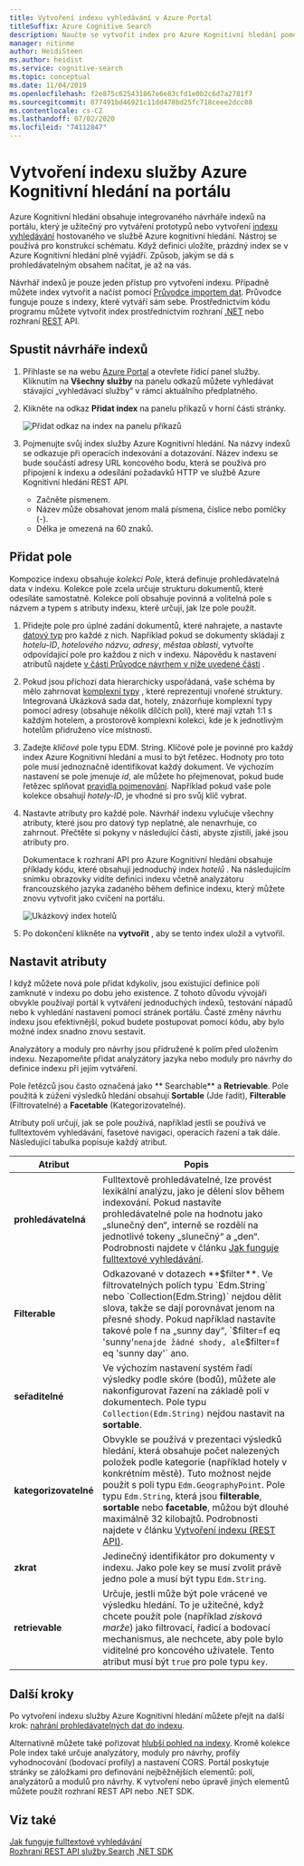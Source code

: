 ```yaml
---
title: Vytvoření indexu vyhledávání v Azure Portal
titleSuffix: Azure Cognitive Search
description: Naučte se vytvořit index pro Azure Kognitivní hledání pomocí integrovaného návrháře indexů portálu.
manager: nitinme
author: HeidiSteen
ms.author: heidist
ms.service: cognitive-search
ms.topic: conceptual
ms.date: 11/04/2019
ms.openlocfilehash: f2e875c625431867e6e83cfd1e0b2c6d7a2781f7
ms.sourcegitcommit: 877491bd46921c11dd478bd25fc718ceee2dcc08
ms.contentlocale: cs-CZ
ms.lasthandoff: 07/02/2020
ms.locfileid: "74112847"
---
```

# <a name="create-an-azure-cognitive-search-index-in-the-portal"></a>Vytvoření indexu služby Azure Kognitivní hledání na portálu

Azure Kognitivní hledání obsahuje integrovaného návrháře indexů na portálu, který je užitečný pro vytváření prototypů nebo vytvoření [indexu vyhledávání](search-what-is-an-index.md) hostovaného ve službě Azure kognitivní hledání. Nástroj se používá pro konstrukci schématu. Když definici uložíte, prázdný index se v Azure Kognitivní hledání plně vyjádří. Způsob, jakým se dá s prohledávatelným obsahem načítat, je až na vás.

Návrhář indexů je pouze jeden přístup pro vytvoření indexu. Případně můžete index vytvořit a načíst pomocí [Průvodce importem dat](search-get-started-portal.md). Průvodce funguje pouze s indexy, které vytváří sám sebe. Prostřednictvím kódu programu můžete vytvořit index prostřednictvím rozhraní [.NET](search-create-index-dotnet.md) nebo rozhraní [REST](search-create-index-rest-api.md) API.

## <a name="start-index-designer"></a>Spustit návrháře indexů

1. Přihlaste se na webu [Azure Portal](https://portal.azure.com) a otevřete řídicí panel služby. Kliknutím na **Všechny služby** na panelu odkazů můžete vyhledávat stávající „vyhledávací služby“ v rámci aktuálního předplatného. 

2. Klikněte na odkaz **Přidat index** na panelu příkazů v horní části stránky.

   ![Přidat odkaz na index na panelu příkazů](media/search-create-index-portal/add-index.png "Přidat odkaz na index na panelu příkazů")

3. Pojmenujte svůj index služby Azure Kognitivní hledání. Na názvy indexů se odkazuje při operacích indexování a dotazování. Název indexu se bude součástí adresy URL koncového bodu, která se používá pro připojení k indexu a odesílání požadavků HTTP ve službě Azure Kognitivní hledání REST API.

   * Začněte písmenem.
   * Název může obsahovat jenom malá písmena, číslice nebo pomlčky (-).
   * Délka je omezená na 60 znaků.

## <a name="add-fields"></a>Přidat pole

Kompozice indexu obsahuje *kolekci Pole*, která definuje prohledávatelná data v indexu. Kolekce pole zcela určuje strukturu dokumentů, které odesíláte samostatně. Kolekce polí obsahuje povinná a volitelná pole s názvem a typem s atributy indexu, které určují, jak lze pole použít.

1. Přidejte pole pro úplné zadání dokumentů, které nahrajete, a nastavte [datový typ](https://docs.microsoft.com/rest/api/searchservice/supported-data-types) pro každé z nich. Například pokud se dokumenty skládají z *hotelu-ID*, *hotelového názvu*, *adresy*, *města*a *oblasti*, vytvořte odpovídající pole pro každou z nich v indexu. Nápovědu k nastavení atributů najdete [v části Průvodce návrhem v níže uvedené části](#design) .

1. Pokud jsou příchozí data hierarchicky uspořádaná, vaše schéma by mělo zahrnovat [komplexní typy](search-howto-complex-data-types.md) , které reprezentují vnořené struktury. Integrovaná Ukázková sada dat, hotely, znázorňuje komplexní typy pomocí adresy (obsahuje několik dílčích polí), které mají vztah 1:1 s každým hotelem, a prostorově komplexní kolekci, kde je k jednotlivým hotelům přidruženo více místností. 

1. Zadejte *klíčové* pole typu EDM. String. Klíčové pole je povinné pro každý index Azure Kognitivní hledání a musí to být řetězec. Hodnoty pro toto pole musí jednoznačně identifikovat každý dokument. Ve výchozím nastavení se pole jmenuje *id*, ale můžete ho přejmenovat, pokud bude řetězec splňovat [pravidla pojmenování](https://docs.microsoft.com/rest/api/searchservice/Naming-rules). Například pokud vaše pole kolekce obsahují *hotely-ID*, je vhodné si pro svůj klíč vybrat. 

1. Nastavte atributy pro každé pole. Návrhář indexu vylučuje všechny atributy, které jsou pro datový typ neplatné, ale nenavrhuje, co zahrnout. Přečtěte si pokyny v následující části, abyste zjistili, jaké jsou atributy pro.

    Dokumentace k rozhraní API pro Azure Kognitivní hledání obsahuje příklady kódu, které obsahují jednoduchý index *hotelů* . Na následujícím snímku obrazovky vidíte definici indexu včetně analyzátoru francouzského jazyka zadaného během definice indexu, který můžete znovu vytvořit jako cvičení na portálu.

    ![Ukázkový index hotelů](media/search-create-index-portal/field-definitions.png "Ukázkový index hotelů")

1. Po dokončení klikněte na **vytvořit** , aby se tento index uložil a vytvořil.

<a name="design"></a>

## <a name="set-attributes"></a>Nastavit atributy

I když můžete nová pole přidat kdykoliv, jsou existující definice polí zamknuté v indexu po dobu jeho existence. Z tohoto důvodu vývojáři obvykle používají portál k vytváření jednoduchých indexů, testování nápadů nebo k vyhledání nastavení pomocí stránek portálu. Časté změny návrhu indexu jsou efektivnější, pokud budete postupovat pomocí kódu, aby bylo možné index snadno znovu sestavit.

Analyzátory a moduly pro návrhy jsou přidružené k polím před uložením indexu. Nezapomeňte přidat analyzátory jazyka nebo moduly pro návrhy do definice indexu při jejím vytváření.

Pole řetězců jsou často označená jako ** Searchable** a **Retrievable**. Pole použitá k zúžení výsledků hledání obsahují **Sortable** (Jde řadit), **Filterable** (Filtrovatelné) a **Facetable** (Kategorizovatelné).

Atributy polí určují, jak se pole používá, například jestli se používá ve fulltextovém vyhledávání, fasetové navigaci, operacích řazení a tak dále. Následující tabulka popisuje každý atribut.

|Atribut|Popis|  
|---------------|-----------------|  
|**prohledávatelná**|Fulltextově prohledávatelné, lze provést lexikální analýzu, jako je dělení slov během indexování. Pokud nastavíte prohledávatelné pole na hodnotu jako „slunečný den“, interně se rozdělí na jednotlivé tokeny „slunečný“ a „den“. Podrobnosti najdete v článku [Jak funguje fulltextové vyhledávání](search-lucene-query-architecture.md).|  
|**Filterable**|Odkazované v dotazech **$filter**. Ve filtrovatelných polích typu `Edm.String` nebo `Collection(Edm.String)` nejdou dělit slova, takže se dají porovnávat jenom na přesné shody. Pokud například nastavíte takové pole f na „sunny day“, `$filter=f eq 'sunny'` nenajde žádné shody, ale `$filter=f eq 'sunny day'` ano. |  
|**seřaditelné**|Ve výchozím nastavení systém řadí výsledky podle skóre (bodů), můžete ale nakonfigurovat řazení na základě polí v dokumentech. Pole typu `Collection(Edm.String)` nejdou nastavit na **sortable**. |  
|**kategorizovatelné**|Obvykle se používá v prezentaci výsledků hledání, která obsahuje počet nalezených položek podle kategorie (například hotely v konkrétním městě). Tuto možnost nejde použít s poli typu `Edm.GeographyPoint`. Pole typu `Edm.String`, která jsou **filterable**, **sortable** nebo **facetable**, můžou být dlouhé maximálně 32 kilobajtů. Podrobnosti najdete v článku [Vytvoření indexu (REST API)](https://docs.microsoft.com/rest/api/searchservice/create-index).|  
|**zkrat**|Jedinečný identifikátor pro dokumenty v indexu. Jako pole key se musí zvolit právě jedno pole a musí být typu `Edm.String`.|  
|**retrievable**|Určuje, jestli může být pole vrácené ve výsledku hledání. To je užitečné, když chcete použít pole (například *zisková marže*) jako filtrovací, řadicí a bodovací mechanismus, ale nechcete, aby pole bylo viditelné pro koncového uživatele. Tento atribut musí být `true` pro pole typu `key`.|  

## <a name="next-steps"></a>Další kroky

Po vytvoření indexu služby Azure Kognitivní hledání můžete přejít na další krok: [nahrání prohledávatelných dat do indexu](search-what-is-data-import.md).

Alternativně můžete také pořizovat [hlubší pohled na indexy](search-what-is-an-index.md). Kromě kolekce Pole index také určuje analyzátory, moduly pro návrhy, profily vyhodnocování (bodovací profily) a nastavení CORS. Portál poskytuje stránky se záložkami pro definování nejběžnějších elementů: polí, analyzátorů a modulů pro návrhy. K vytvoření nebo úpravě jiných elementů můžete použít rozhraní REST API nebo .NET SDK.

## <a name="see-also"></a>Viz také

 [Jak funguje fulltextové vyhledávání](search-lucene-query-architecture.md)  
 [Rozhraní REST API služby Search](https://docs.microsoft.com/rest/api/searchservice/) [.NET SDK](https://docs.microsoft.com/dotnet/api/overview/azure/search?view=azure-dotnet)

